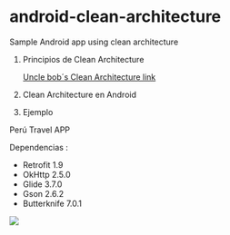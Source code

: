 # android-clean-architecture
Sample Android  app using clean architecture

1. Principios de Clean Architecture 

   [Uncle bob´s Clean Architecture link](https://blog.8thlight.com/uncle-bob/2012/08/13/the-clean-architecture.html)

2. Clean Architecture en Android

3. Ejemplo

 Perú Travel APP
 
 Dependencias :
 
 - Retrofit 1.9 
 - OkHttp 2.5.0
 - Glide 3.7.0
 - Gson 2.6.2
 - Butterknife 7.0.1


![](https://github.com/emedinaa/android-clean-architecture/blob/master/video.gif?raw=true)

